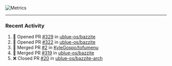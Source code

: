 ![Metrics](https://metrics.lecoq.io/KyleGospo?template=classic&base=header%2C%20activity%2C%20community%2C%20repositories%2C%20metadata&base.indepth=false&base.hireable=false&base.skip=false&config.timezone=America%2FLos_Angeles)

---
### Recent Activity
<!--START_SECTION:activity-->
1. 💪 Opened PR [#329](https://github.com/ublue-os/bazzite/pull/329) in [ublue-os/bazzite](https://github.com/ublue-os/bazzite)
2. 💪 Opened PR [#322](https://github.com/ublue-os/bazzite/pull/322) in [ublue-os/bazzite](https://github.com/ublue-os/bazzite)
3. 🎉 Merged PR [#2](https://github.com/KyleGospo/tofumenu/pull/2) in [KyleGospo/tofumenu](https://github.com/KyleGospo/tofumenu)
4. 🎉 Merged PR [#319](https://github.com/ublue-os/bazzite/pull/319) in [ublue-os/bazzite](https://github.com/ublue-os/bazzite)
5. ❌ Closed PR [#20](https://github.com/ublue-os/bazzite-arch/pull/20) in [ublue-os/bazzite-arch](https://github.com/ublue-os/bazzite-arch)
<!--END_SECTION:activity-->
